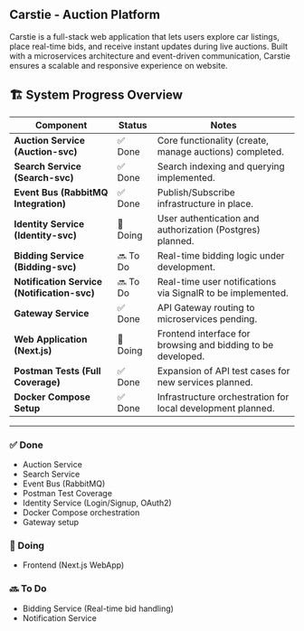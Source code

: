 ## Carstie - Auction Platform
Carstie is a full-stack web application that lets users explore car listings, place real-time bids, and receive instant updates during live auctions. 
Built with a microservices architecture and event-driven communication, Carstie ensures a scalable and responsive experience on website.

## 🏗️ System Progress Overview

| Component | Status | Notes |
|-----------|--------|-------|
| **Auction Service (Auction-svc)** | ✅ Done | Core functionality (create, manage auctions) completed. |
| **Search Service (Search-svc)** | ✅ Done | Search indexing and querying implemented. |
| **Event Bus (RabbitMQ Integration)** | ✅ Done | Publish/Subscribe infrastructure in place. |
| **Identity Service (Identity-svc)** | 🔄 Doing | User authentication and authorization (Postgres) planned. |
| **Bidding Service (Bidding-svc)** | 🔜 To Do | Real-time bidding logic under development. |
| **Notification Service (Notification-svc)** | 🔜 To Do | Real-time user notifications via SignalR to be implemented. |
| **Gateway Service** | ✅ Done | API Gateway routing to microservices pending. |
| **Web Application (Next.js)** | 🔄 Doing | Frontend interface for browsing and bidding to be developed. |
| **Postman Tests (Full Coverage)** | ✅ Done | Expansion of API test cases for new services planned. |
| **Docker Compose Setup** | ✅ Done  | Infrastructure orchestration for local development planned. |

---

### ✅ Done
- Auction Service
- Search Service
- Event Bus (RabbitMQ)
- Postman Test Coverage
- Identity Service (Login/Signup, OAuth2)
- Docker Compose orchestration
- Gateway setup

### 🔄 Doing
- Frontend (Next.js WebApp)

### 🔜 To Do
- Bidding Service (Real-time bid handling)
- Notification Service



